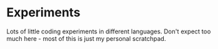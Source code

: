 # Experiments

Lots of little coding experiments in different languages.  Don't expect too much here - most of this is just my personal scratchpad.
